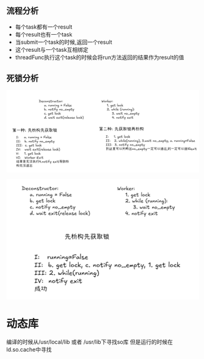 ## 流程分析
+ 每个task都有一个result
+ 每个result也有一个task
+ 当submit一个task的时候,返回一个result
+ 这个result与一个task互相绑定
+ threadFunc执行这个task的时候会将run方法返回的结果作为result的值

## 死锁分析
![img](static/deadLock.png)

![img](static/deadLock2.png)

# 动态库
编译的时候从/usr/local/lib 或者 /usr/lib下寻找so库
但是运行的时候在ld.so.cache中寻找